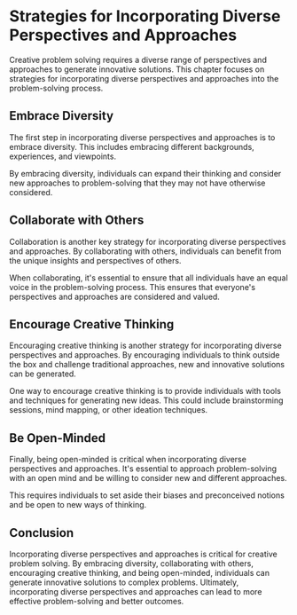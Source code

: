 Strategies for Incorporating Diverse Perspectives and Approaches
=========================================================================================================================

Creative problem solving requires a diverse range of perspectives and approaches to generate innovative solutions. This chapter focuses on strategies for incorporating diverse perspectives and approaches into the problem-solving process.

Embrace Diversity
-----------------

The first step in incorporating diverse perspectives and approaches is to embrace diversity. This includes embracing different backgrounds, experiences, and viewpoints.

By embracing diversity, individuals can expand their thinking and consider new approaches to problem-solving that they may not have otherwise considered.

Collaborate with Others
-----------------------

Collaboration is another key strategy for incorporating diverse perspectives and approaches. By collaborating with others, individuals can benefit from the unique insights and perspectives of others.

When collaborating, it's essential to ensure that all individuals have an equal voice in the problem-solving process. This ensures that everyone's perspectives and approaches are considered and valued.

Encourage Creative Thinking
---------------------------

Encouraging creative thinking is another strategy for incorporating diverse perspectives and approaches. By encouraging individuals to think outside the box and challenge traditional approaches, new and innovative solutions can be generated.

One way to encourage creative thinking is to provide individuals with tools and techniques for generating new ideas. This could include brainstorming sessions, mind mapping, or other ideation techniques.

Be Open-Minded
--------------

Finally, being open-minded is critical when incorporating diverse perspectives and approaches. It's essential to approach problem-solving with an open mind and be willing to consider new and different approaches.

This requires individuals to set aside their biases and preconceived notions and be open to new ways of thinking.

Conclusion
----------

Incorporating diverse perspectives and approaches is critical for creative problem solving. By embracing diversity, collaborating with others, encouraging creative thinking, and being open-minded, individuals can generate innovative solutions to complex problems. Ultimately, incorporating diverse perspectives and approaches can lead to more effective problem-solving and better outcomes.
